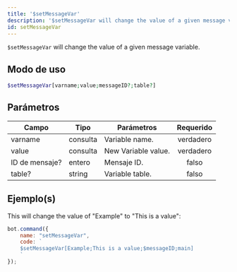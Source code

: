 ```yaml
---
title: '$setMessageVar'
description: '$setMessageVar will change the value of a given message variable.'
id: setMessageVar
---
```


`$setMessageVar` will change the value of a given message variable.

## Modo de uso

```php
$setMessageVar[varname;value;messageID?;table?]
```

## Parámetros

| Campo          | Tipo     | Parámetros          | Requerido |
| -------------- | -------- | ------------------- |:---------:|
| varname        | consulta | Variable name.      | verdadero |
| value          | consulta | New Variable value. | verdadero |
| ID de mensaje? | entero   | Mensaje ID.         |   falso   |
| table?         | string   | Variable table.     |   falso   |

## Ejemplo(s)

This will change the value of "Example" to "This is a value":

```javascript
bot.command({
    name: "setMessageVar",
    code: `
    $setMessageVar[Example;This is a value;$messageID;main]
    `
});
```